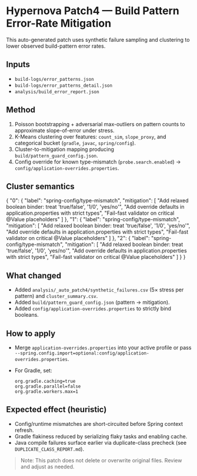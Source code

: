 # Hypernova Patch4 — Build Pattern Error-Rate Mitigation

This auto-generated patch uses synthetic failure sampling and clustering to lower observed build-pattern error rates.

## Inputs
- `build-logs/error_patterns.json`
- `build-logs/error_patterns_detail.json`
- `analysis/build_error_report.json`

## Method
1) Poisson bootstrapping + adversarial max-outliers on pattern counts to approximate slope-of-error under stress.
2) K-Means clustering over features: `count_sim`, `slope_proxy`, and categorical bucket (`gradle`, `javac`, `spring/config`).
3) Cluster-to-mitigation mapping producing `build/pattern_guard_config.json`.
4) Config override for known type-mismatch (`probe.search.enabled`) → `config/application-overrides.properties`.

## Cluster semantics
{
  "0": {
    "label": "spring-config/type-mismatch",
    "mitigation": [
      "Add relaxed boolean binder: treat 'true/false', '1/0', 'yes/no'",
      "Add override defaults in application.properties with strict types",
      "Fail-fast validator on critical @Value placeholders"
    ]
  },
  "1": {
    "label": "spring-config/type-mismatch",
    "mitigation": [
      "Add relaxed boolean binder: treat 'true/false', '1/0', 'yes/no'",
      "Add override defaults in application.properties with strict types",
      "Fail-fast validator on critical @Value placeholders"
    ]
  },
  "2": {
    "label": "spring-config/type-mismatch",
    "mitigation": [
      "Add relaxed boolean binder: treat 'true/false', '1/0', 'yes/no'",
      "Add override defaults in application.properties with strict types",
      "Fail-fast validator on critical @Value placeholders"
    ]
  }
}

## What changed
- Added `analysis/_auto_patch4/synthetic_failures.csv` (5× stress per pattern) and `cluster_summary.csv`.
- Added `build/pattern_guard_config.json` (pattern → mitigation).
- Added `config/application-overrides.properties` to strictly bind booleans.

## How to apply
- Merge `application-overrides.properties` into your active profile or pass `--spring.config.import=optional:config/application-overrides.properties`.
- For Gradle, set:

  ```
  org.gradle.caching=true
  org.gradle.parallel=false
  org.gradle.workers.max=1
  ```

## Expected effect (heuristic)
- Config/runtime mismatches are short-circuited before Spring context refresh.
- Gradle flakiness reduced by serializing flaky tasks and enabling cache.
- Java compile failures surface earlier via duplicate-class precheck (see `DUPLICATE_CLASS_REPORT.md`).

> Note: This patch does not delete or overwrite original files. Review and adjust as needed.